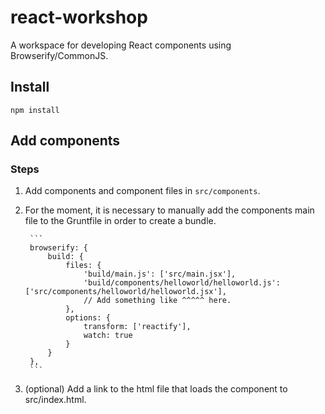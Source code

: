 react-workshop
==============

A workspace for developing React components using Browserify/CommonJS.

## Install

```
npm install
```

## Add components

### Steps
1. Add components and component files in `src/components`.

2. For the moment, it is necessary to manually add the components main file to the Gruntfile in order to create a bundle.    

		```
		browserify: {
			build: {
				files: {
					'build/main.js': ['src/main.jsx'],
					'build/components/helloworld/helloworld.js': ['src/components/helloworld/helloworld.jsx'],
					// Add something like ^^^^^ here.
				},
				options: {
					transform: ['reactify'],
					watch: true
				}
			}
		},
		```

3. (optional) Add a link to the html file that loads the component to src/index.html.


